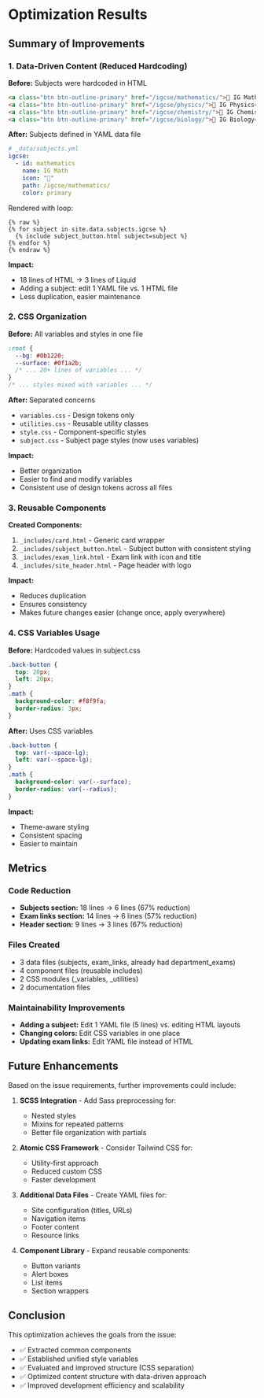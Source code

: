 # Optimization Results

## Summary of Improvements

### 1. Data-Driven Content (Reduced Hardcoding)

**Before:** Subjects were hardcoded in HTML
```html
<a class="btn btn-outline-primary" href="/igcse/mathematics/">📘 IG Math</a>
<a class="btn btn-outline-primary" href="/igcse/physics/">📘 IG Physics</a>
<a class="btn btn-outline-primary" href="/igcse/chemistry/">📘 IG Chemistry</a>
<a class="btn btn-outline-primary" href="/igcse/biology/">📘 IG Biology</a>
```

**After:** Subjects defined in YAML data file
```yaml
# _data/subjects.yml
igcse:
  - id: mathematics
    name: IG Math
    icon: "📘"
    path: /igcse/mathematics/
    color: primary
```

Rendered with loop:
```liquid
{% raw %}
{% for subject in site.data.subjects.igcse %}
  {% include subject_button.html subject=subject %}
{% endfor %}
{% endraw %}
```

**Impact:** 
- 18 lines of HTML → 3 lines of Liquid
- Adding a subject: edit 1 YAML file vs. 1 HTML file
- Less duplication, easier maintenance

### 2. CSS Organization

**Before:** All variables and styles in one file
```css
:root {
  --bg: #0b1220;
  --surface: #0f1a2b;
  /* ... 20+ lines of variables ... */
}
/* ... styles mixed with variables ... */
```

**After:** Separated concerns
- `variables.css` - Design tokens only
- `utilities.css` - Reusable utility classes
- `style.css` - Component-specific styles
- `subject.css` - Subject page styles (now uses variables)

**Impact:**
- Better organization
- Easier to find and modify variables
- Consistent use of design tokens across all files

### 3. Reusable Components

**Created Components:**
1. `_includes/card.html` - Generic card wrapper
2. `_includes/subject_button.html` - Subject button with consistent styling
3. `_includes/exam_link.html` - Exam link with icon and title
4. `_includes/site_header.html` - Page header with logo

**Impact:**
- Reduces duplication
- Ensures consistency
- Makes future changes easier (change once, apply everywhere)

### 4. CSS Variables Usage

**Before:** Hardcoded values in subject.css
```css
.back-button {
  top: 20px;
  left: 20px;
}
.math {
  background-color: #f8f9fa;
  border-radius: 3px;
}
```

**After:** Uses CSS variables
```css
.back-button {
  top: var(--space-lg);
  left: var(--space-lg);
}
.math {
  background-color: var(--surface);
  border-radius: var(--radius);
}
```

**Impact:**
- Theme-aware styling
- Consistent spacing
- Easier to maintain

## Metrics

### Code Reduction
- **Subjects section:** 18 lines → 6 lines (67% reduction)
- **Exam links section:** 14 lines → 6 lines (57% reduction)
- **Header section:** 9 lines → 3 lines (67% reduction)

### Files Created
- 3 data files (subjects, exam_links, already had department_exams)
- 4 component files (reusable includes)
- 2 CSS modules (_variables, _utilities)
- 2 documentation files

### Maintainability Improvements
- **Adding a subject:** Edit 1 YAML file (5 lines) vs. editing HTML layouts
- **Changing colors:** Edit CSS variables in one place
- **Updating exam links:** Edit YAML file instead of HTML

## Future Enhancements

Based on the issue requirements, further improvements could include:

1. **SCSS Integration** - Add Sass preprocessing for:
   - Nested styles
   - Mixins for repeated patterns
   - Better file organization with partials

2. **Atomic CSS Framework** - Consider Tailwind CSS for:
   - Utility-first approach
   - Reduced custom CSS
   - Faster development

3. **Additional Data Files** - Create YAML files for:
   - Site configuration (titles, URLs)
   - Navigation items
   - Footer content
   - Resource links

4. **Component Library** - Expand reusable components:
   - Button variants
   - Alert boxes
   - List items
   - Section wrappers

## Conclusion

This optimization achieves the goals from the issue:
- ✅ Extracted common components
- ✅ Established unified style variables
- ✅ Evaluated and improved structure (CSS separation)
- ✅ Optimized content structure with data-driven approach
- ✅ Improved development efficiency and scalability
